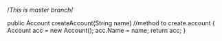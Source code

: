 /*This is master branch*/


public Account createAccount(String name)  //method to create account
{
Account acc = new Account();
acc.Name = name;
return acc;
}
